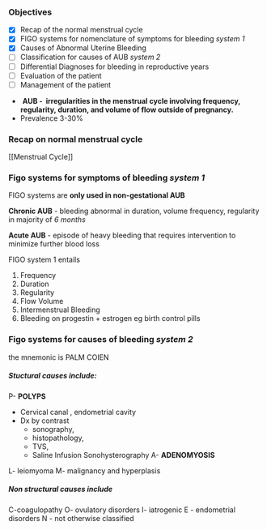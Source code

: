 ### Objectives

- [x]  Recap of the normal menstrual cycle
- [x] FIGO systems for nomenclature of symptoms for bleeding *system 1*
- [x] Causes of Abnormal Uterine Bleeding
- [ ] Classification for causes of AUB *system 2*
- [ ] Differential Diagnoses for bleeding in reproductive years
- [ ] Evaluation of the patient
- [ ] Management of the patient

-  **AUB -  irregularities in the menstrual cycle involving frequency, regularity, duration, and volume of flow outside of pregnancy.**
- Prevalence 3-30%


### Recap on normal menstrual cycle
[[Menstrual Cycle]]

### Figo systems for symptoms of bleeding *system 1*

FIGO systems are **only used in non-gestational AUB**

**Chronic AUB** - bleeding abnormal in duration, volume frequency, regularity in majority of *6 months*

**Acute AUB**  - episode of heavy bleeding that requires intervention to minimize further blood loss 

FIGO system 1 entails
1. Frequency
2. Duration
3. Regularity
4. Flow Volume
5. Intermenstrual Bleeding
6. Bleeding on progestin + estrogen  eg birth control pills

### Figo systems for causes of bleeding *system 2*

the mnemonic is PALM COIEN

##### Stuctural causes include:
P- **POLYPS**
- Cervical canal , endometrial cavity
- Dx by contrast 
	- sonography, 
	- histopathology, 
	- TVS,
	- Saline Infusion Sonohysterography
A- **ADENOMYOSIS**

L- leiomyoma
M- malignancy and hyperplasis

##### Non structural causes include
C-coagulopathy
O- ovulatory disorders
I- iatrogenic
E - endometrial disorders
N - not otherwise classified
